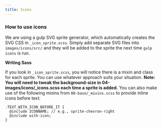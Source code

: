```yaml
---
title: Icons
---
```

### How to use icons

We are using a gulp SVG sprite generator, which automatically creates the SVG CSS in `_icon_sprite.scss`. Simply add separate SVG files into `images/icons/src/` and they will be added to the sprite the next time `gulp icons` is run.

**Writing Sass**

If you look in `_icon_sprite.scss`, you will notice there is a mixin and class for each sprite. You can use whatever approach suits your situation. **Note: You will need to tweak the background-size in 04-images/icons/_icons.scss each time a sprite is added.** You can also make use of the following mixins from `00-base/_mixins.scss` to provide inline icons before text:

```
.TEXT_WITH_ICON_BEFORE_IT {
  @include ICONNAME; // e.g., sprite-chevron-right
  @include with-icon;
}
```
